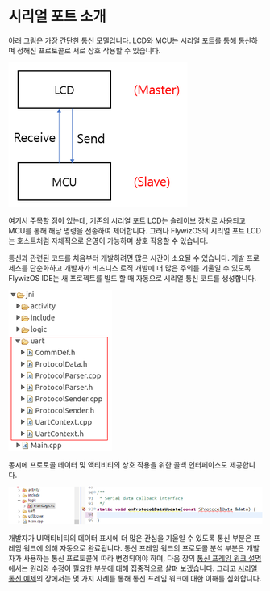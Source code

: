 # 시리얼 포트 소개
아래 그림은 가장 간단한 통신 모델입니다. LCD와 MCU는 시리얼 포트를 통해 통신하며 정해진 프로토콜로 서로 상호 작용할 수 있습니다.

![](images/serial_model.png)

여기서 주목할 점이 있는데, 기존의 시리얼 포트 LCD는 슬레이브 장치로 사용되고 MCU를 통해 해당 명령을 전송하여 제어합니다. 그러나 FlywizOS의 시리얼 포트 LCD는 호스트처럼 자체적으로 운영이 가능하며 상호 작용할 수 있습니다.

통신과 관련된 코드를 처음부터 개발하려면 많은 시간이 소요될 수 있습니다. 개발 프로세스를 단순화하고 개발자가 비즈니스 로직 개발에 더 많은 주의를 기울일 수 있도록 FlywizOS IDE는 새 프로젝트를 빌드 할 때 자동으로 시리얼 통신 코드를 생성합니다. 

![](images/Screenshotfrom2018-06-06160506.png)

동시에 프로토콜 데이터 및 액티비티의 상호 작용을 위한 콜백 인터페이스도 제공합니다.

![](images/Screenshotfrom2018-06-06162409.png)

개발자가 UI액티비티의 데이터 표시에 더 많은 관심을 기울일 수 있도록 통신 부분은 프레임 워크에 의해 자동으로 완료됩니다.
통신 프레임 워크의 프로토콜 분석 부분은 개발자가 사용하는 통신 프로토콜에 따라 변경되어야 하며, 다음 장의 [통신 프레임 워크 설명](serial_framework.md)에서는 원리와 수정이 필요한 부분에 대해 집중적으로 살펴 보겠습니다. 그리고 [시리얼 통신 예제](serial_example.md)의 장에서는 몇 가지 사례를 통해 통신 프레임 워크에 대한 이해를 심화합니다.
